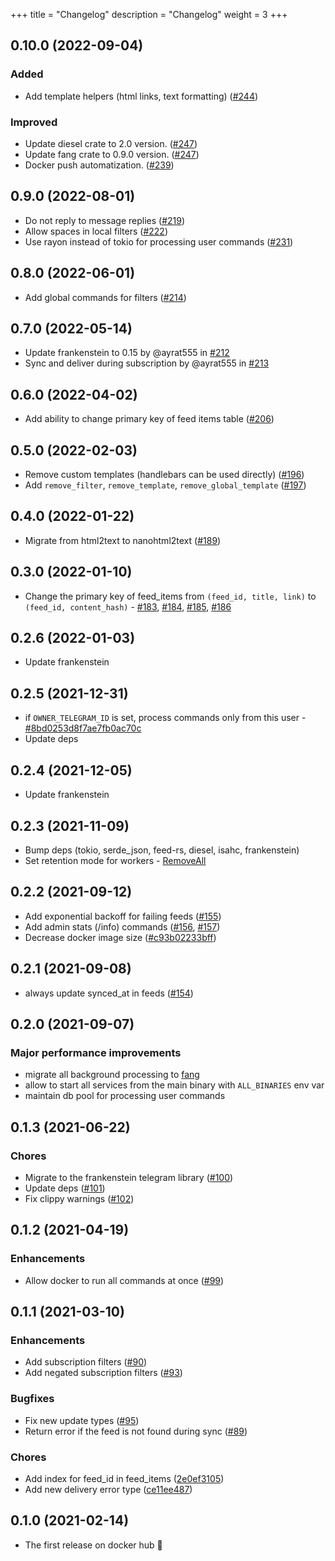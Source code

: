 +++
title = "Changelog"
description = "Changelog"
weight = 3
+++

## 0.10.0 (2022-09-04)

### Added
- Add template helpers (html links, text formatting) ([#244](https://github.com/ayrat555/el_monitorro/pull/244))

### Improved
- Update diesel crate to 2.0 version. ([#247](https://github.com/ayrat555/el_monitorro/pull/247))
- Update fang crate to 0.9.0 version. ([#247](https://github.com/ayrat555/el_monitorro/pull/247))
- Docker push automatization. ([#239](https://github.com/ayrat555/el_monitorro/pull/239))

## 0.9.0 (2022-08-01)

- Do not reply to message replies ([#219](https://github.com/ayrat555/el_monitorro/pull/219))
- Allow spaces in local filters ([#222](https://github.com/ayrat555/el_monitorro/pull/222))
- Use rayon instead of tokio for processing user commands ([#231](https://github.com/ayrat555/el_monitorro/pull/231))

## 0.8.0 (2022-06-01)

- Add global commands for filters ([#214](https://github.com/ayrat555/el_monitorro/pull/214))

## 0.7.0 (2022-05-14)

- Update frankenstein to 0.15 by @ayrat555 in [#212](https://github.com/ayrat555/el_monitorro/pull/212)
- Sync and deliver during subscription by @ayrat555 in [#213](https://github.com/ayrat555/el_monitorro/pull/213)

## 0.6.0 (2022-04-02)

- Add ability to change primary key of feed items table ([#206](https://github.com/ayrat555/el_monitorro/pull/206))

## 0.5.0 (2022-02-03)

- Remove custom templates (handlebars can be used directly) ([#196](https://github.com/ayrat555/el_monitorro/pull/196))
- Add `remove_filter`, `remove_template`, `remove_global_template` ([#197](https://github.com/ayrat555/el_monitorro/pull/197))

## 0.4.0 (2022-01-22)

- Migrate from html2text to nanohtml2text ([#189](https://github.com/ayrat555/el_monitorro/pull/189))

## 0.3.0 (2022-01-10)

- Change the primary key of feed_items from `(feed_id, title, link)` to `(feed_id, content_hash)` - [#183](https://github.com/ayrat555/el_monitorro/pull/183), [#184](https://github.com/ayrat555/el_monitorro/pull/184), [#185](https://github.com/ayrat555/el_monitorro/pull/185), [#186](https://github.com/ayrat555/el_monitorro/pull/186)

## 0.2.6 (2022-01-03)

- Update frankenstein

## 0.2.5 (2021-12-31)

- if `OWNER_TELEGRAM_ID` is set, process commands only from this user - [#8bd0253d8f7ae7fb0ac70c](https://github.com/ayrat555/el_monitorro/commit/8bd0253d8f7ae7fb0ac70cc7bafa7df3d8096f33)
- Update deps

## 0.2.4 (2021-12-05)

- Update frankenstein

## 0.2.3 (2021-11-09)

- Bump deps (tokio, serde_json, feed-rs, diesel, isahc, frankenstein)
- Set retention mode for workers - [RemoveAll](https://github.com/ayrat555/el_monitorro/commit/b363e7d3fce90534b4ebfacf72f9349060bdfba0)

## 0.2.2 (2021-09-12)

- Add exponential backoff for failing feeds ([#155](https://github.com/ayrat555/el_monitorro/pull/155))
- Add admin stats (/info) commands ([#156](https://github.com/ayrat555/el_monitorro/pull/156), [#157](https://github.com/ayrat555/el_monitorro/pull/157))
- Decrease docker image size ([#c93b02233bff](https://github.com/ayrat555/el_monitorro/commit/c93b02233bff8adeed77ffe32f2a5215006ac108))

## 0.2.1 (2021-09-08)

- always update synced_at in feeds ([#154](https://github.com/ayrat555/el_monitorro/pull/154))

## 0.2.0 (2021-09-07)

### Major performance improvements

- migrate all background processing to [fang](https://github.com/ayrat555/fang)
- allow to start all services from the main binary with `ALL_BINARIES` env var
- maintain db pool for processing user commands

## 0.1.3 (2021-06-22)

### Chores

- Migrate to the frankenstein telegram library ([#100](https://github.com/ayrat555/el_monitorro/pull/100))
- Update deps ([#101](https://github.com/ayrat555/el_monitorro/pull/101))
- Fix clippy warnings ([#102](https://github.com/ayrat555/el_monitorro/pull/102))

## 0.1.2 (2021-04-19)

### Enhancements

- Allow docker to run all commands at once ([#99](https://github.com/ayrat555/el_monitorro/pull/99))

## 0.1.1 (2021-03-10)

### Enhancements

- Add subscription filters ([#90](https://github.com/ayrat555/el_monitorro/pull/90))
- Add negated subscription filters ([#93](https://github.com/ayrat555/el_monitorro/pull/93))

### Bugfixes

- Fix new update types ([#95](https://github.com/ayrat555/el_monitorro/pull/95))
- Return error if the feed is not found during sync ([#89](https://github.com/ayrat555/el_monitorro/pull/89))

### Chores

- Add index for feed_id in feed_items ([2e0ef3105](https://github.com/ayrat555/el_monitorro/commit/2e0ef310528ff050eb8786d561171a709940f6c6))
- Add new delivery error type ([ce11ee487](https://github.com/ayrat555/el_monitorro/commit/ce11ee487f89f123efb98390f1159d2ea54e9e47))

## 0.1.0 (2021-02-14)

- The first release on docker hub :tada:
